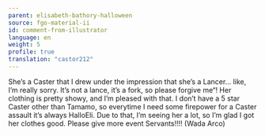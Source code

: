 ```yaml
---
parent: elisabeth-bathory-halloween
source: fgo-material-ii
id: comment-from-illustrator
language: en
weight: 5
profile: true
translation: "castor212"
---
```


She’s a Caster that I drew under the impression that she’s a Lancer… like, I’m really sorry. It’s not a lance, it’s a fork, so please forgive me“! Her clothing is pretty showy, and I’m pleased with that. I don’t have a 5 star Caster other than Tamamo, so everytime I need some firepower for a Caster assault it’s always HalloEli. Due to that, I’m seeing her a lot, so I’m glad I got her clothes good. Please give more event Servants!!!! (Wada Arco)
